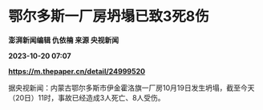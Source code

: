 # 鄂尔多斯一厂房坍塌已致3死8伤
**澎湃新闻编辑 仇依楠 来源 央视新闻**

**2023-10-20 07:07**

**https://m.thepaper.cn/detail/24999520**

据央视新闻：内蒙古鄂尔多斯市伊金霍洛旗一厂房10月19日发生坍塌，截至今天（20日）11时，事故已经造成3人死亡、8人受伤。